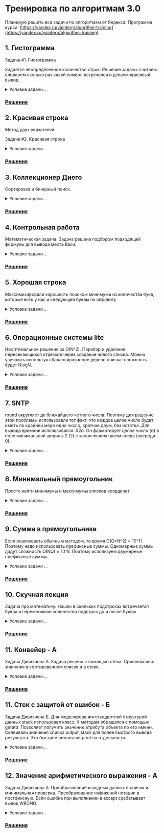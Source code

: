 # Тренировка по алгоритмам 3.0

Планирую решить все задачи по алгоритмам от Яндекса. Программа курса:
[https://yandex.ru/yaintern/algorithm-training](https://yandex.ru/yaintern/algorithm-training)

## 1. Гистограмма

Задача #1. Гистограмма

Задается неопределенное количество строк.
Решение задачи: считаем словарем сколько раз какой символ встречался и делаем красивый вывод.

<details>
<summary>Условие задачи ...</summary>
Тут текст который вы хотим скрыть

Имя входного файла: input.txt

Имя выходного файла: output.txt

Ограничение по времени: 1 секунда

Ограничение по памяти: 64 мегабайт

Вовочка ломает систему безопасности Пентагона. Для этого ему понадобилось узнать, какие символы в секретных зашифрованных посланиях употребляются чаще других. Для удобства изучения Вовочка хочет получить графическое представление встречаемости символов. Поэтому он хочет построить гистограмму количества символов в сообщении. Гистограмма — это график, в котором каждому символу, встречающемуся в сообщении хотя бы один раз, соответствует столбик, высота которого пропорциональна количеству этих символов в сообщении.

### Формат входных данных

Входной файл содержит зашифрованный текст сообщения. Он содержит строчные и прописные латинские буквы, цифры, знаки препинания («.», «!», «?», «:», «-», «,», «;», «(», «)»), пробелы и переводы строк. Размер входного файла не превышает 10000 байт. Текст содержит хотя бы один непробельный символ. Все строки входного файла не длиннее 200 символов.Для каждого символа c кроме пробелов и переводов строк выведите столбик из символов «#», количество которых должно быть равно количеству символов c в данном тексте. Под каждым столбиком напишите символ, соответствующий ему. Отформатируйте гистограмму так, чтобы нижние концы столбиков были на одной строке, первая строка и первый столбец были непустыми. Не отделяйте столбики друг от друга. Отсортируйте столбики в порядке увеличения кодов символов.

### Формат выходных данных

Для каждого символа c кроме пробелов и переводов строк выведите столбик из символов «#», количество которых должно быть равно количеству символов c в данном тексте. Под каждым столбиком напишите символ, соответствующий ему. Отформатируйте гистограмму так, чтобы нижние концы столбиков были на одной строке, первая строка и первый столбец были непустыми. Не отделяйте столбики друг от друга. Отсортируйте столбики в порядке увеличения кодов символов.

### Пример

**input.txt**

```
Twas brillig, and the slithy toves
Did gyre and gimble in the wabe;
All mimsy were the borogoves,
And the mome raths outgrabe.
```

**output.txt**

```
         #
         #
         #
         #
         #
         #         #
         #  #      #
      #  # ###  ####
      ## ###### ####
      ##############
      ##############  ##
#  #  ############## ###
########################
,.;ADTabdeghilmnorstuvwy
```

</details>

### [Решение](Гистограмма/)

## 2. Красивая строка

Метод двух указателей

Задача #2. Красивая строка

<details>
<summary>Условие задачи ...</summary>

Имя входного файла: input.txt

Имя выходного файла: output.txt

Ограничение по времени: 1 секунда

Ограничение по памяти: 64 мегабайт

Красотой строки назовем максимальное число идущих подряд одинаковых букв. (красота строки abcaabdddettq равна 3)
Сделайте данную вам строку как можно более красивой, если вы можете сделать не более k операций замены символа.

## Формат входных данных

В первой строке записано одно целое число k (0 ≤ k ≤ 109)
Во второй строке дана непустая строчка S (|S| ≤ 2 ⋅ 105). Строчка S состоит только из маленьких латинских букв.

### Формат выходных данных

Выведите одно число — максимально возможную красоту строчки, которую можно получить.

### Примеры

**input.txt**

```
2
abcaz
```

**output.txt**

```
4
```

**input.txt**

```
2
helto
```

**output.txt**

```
3
```

</details>

### [Решение](Красивая_строка/)

## 3. Коллекционер Диего

Сортировка и бинарный поиск.

<details>
<summary>Условие задачи ...</summary>
Имя входного файла: input.txt

Имя выходного файла: output.txt

Ограничение по времени: 2 секунды

Ограничение по памяти: 256 мегабайт

Диего увлекается коллекционированием наклеек. На каждой из них написано число, и каждый коллекционер мечтает собрать наклейки со всеми встречающимися числами.

Диего собрал N наклеек, некоторые из которых, возможно, совпадают. Как-то раз к нему пришли K коллекционеров. i-й из них собрал все наклейки с номерами не меньшими, чем pi. Напишите программу, которая поможет каждому из коллекционеров определить, сколько недостающих ему наклеек есть у Диего. Разумеется, гостей Диего не интересуют повторные экземпляры наклеек.

### Формат входных данных

В первой строке содержится единственное число N (0 ≤ N ≤ 100 000) — количество наклеек у Диего.

В следующей строке содержатся N целых неотрицательных чисел (не обязательно различных) — номера наклеек Диего. Все номера наклеек не превосходят 109.

В следующей строке содержится число K (0 ≤ K ≤ 100 000) — количество коллекционеров, пришедших к Диего. В следующей строке содержатся K целых чисел pi (0 ≤ pi ≤ 109), где pi — наименьший номер наклейки, не интересующий i-го коллекционера.

## Формат выходных данных

Для каждого коллекционера в отдельной строке выведите количество различных чисел на наклейках, которые есть у Диего, но нет у этого коллекционера.

### Примеры

**input.txt**

```
1
5
2
4 6
```

**output.txt**

```
0
1
```

**input.txt**

```
3
100 1 50
3
300 0 75
```

**output.txt**

```
3
0
2
```

</details>

### [Решение](Коллекционер_Диего/)

## 4. Контрольная работа

Математическая задача. Задача решена подбором подходящей формулы для вывода места Васи.

<details>
<summary>Условие задачи ...</summary>

Имя входного файла: input.txt

Имя выходного файла: output.txt

Ограничение по времени: 1 секунда

Ограничение по памяти: 64 мегабайт

Петя и Вася — одноклассники и лучшие друзья, поэтому они во всём помогают друг другу. Завтра у них контрольная по математике, и учитель подготовил целых K вариантов заданий.

В классе стоит один ряд парт, за каждой из них (кроме, возможно, последней) на контрольной будут сидеть ровно два ученика. Ученики знают, что варианты будут раздаваться строго по порядку: правый относительно учителя ученик первой парты получит вариант 1, левый — вариант 2, правый ученик второй парты получит вариант 3 (если число вариантов больше двух) и т.д. Так как K может быть меньше чем число учеников N, то после варианта K снова выдаётся вариант 1. На последней парте в случае нечётного числа учеников используется только место 1.

Петя самым первым вошёл в класс и сел на своё любимое место. Вася вошёл следом и хочет получить такой же вариант, что и Петя, при этом сидя к нему как можно ближе. То есть между ними должно оказаться как можно меньше парт, а при наличии двух таких мест с равным расстоянием от Пети Вася сядет позади Пети, а не перед ним. Напишите программу, которая подскажет Васе, какой ряд и какое место (справа или слева от учителя) ему следует выбрать. Если же один и тот же вариант Вася с Петей писать не смогут, то выдайте одно число  - 1.

### Формат входных данных

В первой строке входных данных находится количество учеников в классе 2 ≤ N ≤ 109. Во второй строке — количество подготовленных для контрольной вариантов заданий 2 ≤ K ≤ N. В третьей строке — номер ряда, на который уже сел Петя, в четвёртой — цифра 1, если он сел на правое место, и 2, если на левое.

### Формат выходных данных

Если Вася никак не сможет писать тот же вариант, что и Петя, то выведите  - 1. Если решение существует, то выведите два числа — номер ряда, на который следует сесть Васе, и 1, если ему надо сесть на правое место, или 2, если на левое. Разрешается использовать только первые N мест в порядке раздачи вариантов.

### Пример

**input.txt**

```
25
2
1
2
```

**output.txt**

```
2 2
```

**input.txt**

```
25
13
7
1
```

**output.txt**

```
-1
```

### Примечание

В первом примере вариантов 2, поэтому наилучшее место для Васи находится сразу за Петей. Во втором примере Петя будет единственным, кто получит вариант 13.

</details>

### [Решение](Контрольная_работа/)

## 5. Хорошая строка

Максимизировали хорошесть поиском минимума из количества букв, которые есть у нас и следующей буквы по алфавиту

<details>
<summary>Условие задачи ...</summary>

Имя входного файла: input.txt

Имя выходного файла: output.txt

Ограничение по времени: 1 секунда

Ограничение по памяти: 64 мегабайта

На день рождения маленький Ипполит получил долгожданный подарок — набор дощечек с написанными на них буквами латинского алфавита. Теперь-то ему будет чем заняться долгими вечерами, тем более что мама обещала подарить ему в следующем году последовательность целых неотрицательных чисел, если он хорошо освоит этот набор. Ради такого богатства Ипполит готов на многое.

Прямо сейчас юный исследователь полностью поглощён изучением хорошести строк. Хорошестью строки называется количество позиций от 1 до L - 1 (где L — длина строки), таких, что следующая буква в строке является следующей по алфавиту. Например, хорошесть строки "abcdefghijklmnopqrstuvwxyz" равна 25, а строки "abdc" — только 1.

Ипполит размышляет над решением закономерно возникающей задачи: чему равна максимально возможная хорошесть строки, которую можно собрать, используя дощечки из данного набора? Вы-то и поможете ему с ней справиться.

### Формат входных данных

Первая строка ввода содержит единственное целое число N — количество различных букв в наборе (1 ≤ N ≤ 26). Обратите внимание: в наборе всегда используются N первых букв латинского алфавита.

Следующие N строк содержат целые положительные числа ci — количество букв соответствующего типа (1 ≤ ci ≤ 109). Таким образом, первое число означает количество букв "a", второе число задаёт количество букв "b" и так далее.

### Формат выходных данных

Выведите единственное целое число — максимально возможную хорошесть строки, которую можно собрать из имеющихся дощечек.

### Примеры

**input.txt**

```
3
1
1
1
```

**output.txt**

```
2
```

**input.txt**

```
2
3
4
```

**output.txt**

```
3
```

### Примечание

В первом тесте имеется по одной дощечке с каждой из 3 различных букв. Ответ 2 достигается на строке "abc"

</details>

### [Решение](Хорошая_строка/)

## 6. Операционные системы lite

Неоптимальное решение за O(N^2).
Перебор и удаление пересекающихся отрезков через создание нового списка.
Можно улучшить используя сбалансированное дерево поиска: сложность будет NlogN.

<details>
<summary>Условие задачи ...</summary>

Имя входного файла: input.txt

Имя выходного файла: output.txt

Ограничение по времени: 1 секунды

Ограничение по памяти: 64 мегабайт

Васин жесткий диск состоит из M секторов. Вася последовательно устанавливал на него различные операционные системы следующим методом: он создавал новый раздел диска из последовательных секторов, начиная с сектора номер ai и до сектора bi включительно, и устанавливал на него очередную систему. При этом, если очередной раздел хотя бы по одному сектору пересекается с каким-то ранее созданным разделом, то ранее созданный раздел «затирается», и операционная система, которая на него была установлена, больше не может быть загружена.

Напишите программу, которая по информации о том, какие разделы на диске создавал Вася, определит, сколько в итоге работоспособных операционных систем установлено и работает в настоящий момент на Васином компьютере.

### Формат входных данных

Сначала вводятся натуральное число M — количество секторов на жестком диске (1 ≤ M ≤ 109) и целое число N — количество разделов, которое последовательно создавал Вася (0 ≤ N ≤ 1000).

Далее идут N пар чисел ai и bi, задающих номера начального и конечного секторов раздела (1 ≤ ai ≤ bi ≤ M).

### Формат выходных данных

Выведите одно число — количество работающих операционных систем на Васином компьютере.

### Пример

**input.txt**

```
10
3
1 3
4 7
3 4
```

**output.txt**

```
1
```

**input.txt**

```
10
4
1 3
4 5
7 8
4 6
```

**output.txt**

```
3
```

</details>

### [Решение](Операционные_системы_lite/)

## 7. SNTP

round округляет до ближайшего четного числа. Поэтому для решение этой проблемы использовали тот факт, что каждое целое число будет иметь по крайней мере одно число, кратное двум, без остатка.
Для вывода времени использовался :02d. Он форматирует целое число (d) в поле минимальной ширины 2 (2) с заполнением нулем слева (впереди 0).

<details>
<summary>Условие задачи ...</summary>

Имя входного файла: input.txt

Имя выходного файла: output.txt

Ограничение по времени: 1 секунда

Ограничение по памяти: 64 мегабайт

Для того чтобы компьютеры поддерживали актуальное время, они могут обращаться к серверам точного времени SNTP (Simple Network Time Protocol). К сожалению, компьютер не может просто получить время у сервера, потому что информация по сети передаётся не мгновенно: пока сообщение с текущим временем дойдёт до компьютера, оно потеряет свою актуальность. Протокол взаимодействия клиента (компьютера, запрашивающего точное время) и сервера (компьютера, выдающего точное время) выглядит следующим образом:

1. Клиент отправляет запрос на сервер и запоминает время отправления A (по клиентскому времени).

2. Сервер получает запрос в момент времени B (по точному серверному времени) и отправляет клиенту сообщение, содержащее время B.

3. Клиент получает ответ на свой запрос в момент времени C (по клиентскому времени) и запоминает его. Теперь клиент, из предположения, что сетевые задержки при передаче сообщений от клиента серверу и от сервера клиенту одинаковы, может определить и установить себе точное время, используя известные значения A, B, C.

Вам предстоит реализовать алгоритм, с точностью до секунды определяющий точное время для установки на клиенте по известным A, B и C. При необходимости округлите результат до целого числа секунд по правилам арифметики (в меньшую сторону, если дробная часть числа меньше 1/2, иначе в большую сторону).

Возможно, что, пока клиент ожидал ответа, по клиентскому времени успели наступить новые сутки, однако известно, что между отправкой клиентом запроса и получением ответа от сервера прошло менее 24 часов.

### Формат входных данных

Программа получает на вход три временные метки A, B, C, по одной в каждой строке. Все временные метки представлены в формате «hh:mm:ss», где «hh» – это часы, «mm» – минуты, «ss» – секунды. Часы, минуты и секунды записываются ровно двумя цифрами каждое (возможно, с дополнительными нулями в начале числа).

### Формат выходных данных

Программа должна вывести одну временную метку в формате, описанном во входных данных, – вычисленное точное время для установки на клиенте. В выводе не должно быть пробелов, пустых строк в начале вывода.

### Пример

**input.txt**

```
15:01:00
18:09:45
15:01:40
```

**output.txt**

```
18:10:05
```

</details>

### [Решение](SNTP/)

## 8. Минимальный прямоугольник

Просто найти минимумы и максимумы списков координат

<details>
<summary>Условие задачи ...</summary>

Имя входного файла: input.txt

Имя выходного файла: output.txt

Ограничение по времени: 1 секунда

Ограничение по памяти: 64 мегабайт

На клетчатой плоскости закрашено K клеток. Требуется найти минимальный по площади прямоугольник, со сторонами, параллельными линиям сетки, покрывающий все закрашенные клетки.

### Формат входных данных

Во входном файле, на первой строке, находится число K (1 ≤ K ≤ 100). На следующих K строках находятся пары чисел Xi и Yi – координаты закрашенных клеток (|Xi|, |Yi| ≤ 109).

### Формат выходных данных

Выведите в выходной файл координаты левого нижнего и правого верхнего углов прямоугольника.

### Примеры

**input.txt**

```
3
1 1
1 10
5 5
```

**output.txt**

```
3
1 1
1 10
5 5
```

</details>

### [Решение](Минимальный_прямоугольник/)

## 9. Сумма в прямоугольнике

Если реализовать обычным методом, то время O(Q\*N^2) = 10^11. Поэтому надо использовать префиксные суммы.
Одномерные суммы дадут сложность O(NQ) = 10^8. Поэтому используем двумерные префиксные суммы.

<details>
<summary>Условие задачи ...</summary>

Имя входного файла: input.txt

Имя выходного файла: output.txt

Ограничение по времени: 3 секунды

Ограничение по памяти: 256 мегабайт

Вам необходимо ответить на запросы узнать сумму всех элементов числовой матрицы N×M в прямоугольнике с левым верхним углом (x1, y1) и правым нижним (x2, y2)

### Формат входных данных

В первой строке находится числа N, M размеры матрицы (1 ≤ N, M ≤ 1000) и K — количество запросов (1 ≤ K ≤ 100000). Каждая из следующих N строк содержит по M чисел`— элементы соответствующей строки матрицы (по модулю не превосходят 1000). Последующие K строк содержат по 4 целых числа, разделенных пробелом x1 y1 x2 y2 — запрос на сумму элементов матрице в прямоугольнике (1 ≤ x1 ≤ x2 ≤ N, 1 ≤ y1 ≤ y2 ≤ M)

### Формат выходных данных

Для каждого запроса на отдельной строке выведите его результат — сумму всех чисел в элементов матрице в прямоугольнике (x1, y1), (x2, y2)

### Пример

**input.txt**

```
3 3 2
1 2 3
4 5 6
7 8 9
2 2 3 3
1 1 2 3
```

**output.txt**

```
28
21
```

</details>

### [Решение](Сумма_в_прямоугольнике/)

## 10. Скучная лекция

Задача про математику.
Нашли в скольких подстроках встречается буква и перемножили количество подстрок до и после буквы

<details>
<summary>Условие задачи ...</summary>
Имя входного файла: input.txt

Имя выходного файла: output.txt

Ограничение по времени: 1 секунда

Ограничение по памяти: 64 мегабайт

Лёша сидел на лекции. Ему было невероятно скучно. Голос лектора казался таким далеким и незаметным...

Чтобы окончательно не уснуть, он взял листок и написал на нём свое любимое слово. Чуть ниже он повторил своё любимое слово, без первой буквы. Ещё ниже он снова написал своё любимое слово, но в этот раз без двух первых и последней буквы.

Тут ему пришла в голову мысль — времени до конца лекции все равно ещё очень много, почему бы не продолжить выписывать всеми возможными способами это слово без какой-то части с начала и какой-то части с конца?

После лекции Лёша рассказал Максу, как замечательно он скоротал время. Максу стало интересно посчитать, сколько букв каждого вида встречается у Лёши в листочке. Но к сожалению, сам листочек куда-то запропастился.

Макс хорошо знает любимое слово Лёши, а ещё у него не так много свободного времени, как у его друга, так что помогите ему быстро восстановить, сколько раз Лёше пришлось выписать каждую букву.

### Формат входных данных

На вход подаётся строка, состоящая из строчных латинских букв — любимое слово Лёши.
Длина строки лежит в пределах от 5 до 100 000 символов.

### Формат выходных данных

Для каждой буквы на листочке Лёши, выведите её, а затем через двоеточие и пробел сколько раз она встретилась в выписанных Лёшей словах (см. формат вывода в примерах). Буквы должны следовать в алфавитном порядке. Буквы, не встречающиеся на листочке, выводить не нужно.

### Примеры

**input.txt**

```
hello
```

**output.txt**

```
e: 8
h: 5
l: 17
o: 5
```

**input.txt**

```
abacaba
```

**output.txt**

```
a: 44
b: 24
c: 16
```

### Примечание

Пояснение к первому примеру. Если любимое Лёшино слово — "hello", то на листочке у Лёши будут выписаны следующие слова:

"hello"

"hell"

"ello"

"hel"

"ell"

"llo"

"he"

"el"

"ll"

"lo"

"h"

"e"

"l"

"l"

"o"

Среди этих слов 8 раз встречается буква "e", 5 раз — буква "h", 17 раз — буква "l" и 5 раз буква "o".

</details>

### [Решение](Скучная_лекция/)

## 11. Конвейер - A

Задача Дивизиона A.
Задача решена с помощью стека.
Сравнивались значения в сортированном списке и в стеке.

<details>
<summary>Условие задачи ...</summary>

Имя входного файла: input.txt

Имя выходного файла: output.txt

Ограничение по времени: 1 секунда

Ограничение по памяти: 64 мегабайт

Для транспортирования материалов из цеха А в цех В используется конвейер. Материалы упаковываются в одинаковые контейнеры и размещаются на ленте один за одним в порядке изготовления в цехе А. Каждый контейнер имеет степень срочности обработки в цехе В. Для упорядочивания контейнеров по степени срочности используют накопитель, который находится в конце конвейера перед входом в цех В. Накопитель работает пошагово, на каждом шаге возможны следующие действия:

- накопитель перемещает первый контейнер из ленты в цех В;

- накопитель перемещает первый контейнер из строки в склад (в складе каждый следующий контейнер помещается на предыдущий);

- накопитель перемещает верхний контейнер из склада в цех В.

Напишите программу, которая по последовательности контейнеров определит, можно ли упорядочить их по степени срочности пользуясь описанным накопителем.

### Формат входных данных

Входной файл в первой строке содержит количество тестов N. Далее следует N строк, каждый из которых описывает отдельный тест и содержит целое число K (1 ≤ K ≤ 10000) — количество контейнеров в последовательности и K действительных чисел — степеней срочности контейнеров в порядке их поступления из цеха А (меньшим числам соответствует большая степень срочности).

### Формат выходных данных

Каждая строка выходного файла должна содержать ответ для одного теста. Необходимо вывести 1, если необходимое упорядочивание возможно, или 0 в противном случае.

### Примеры

**input.txt**

```
2
2 2.9 2.1
3 5.6 9.0 2.0

```

**output.txt**

```
1
0
```

</details>

### [Решение](Конвейер_А/)

## 11. Стек с защитой от ошибок - Б

Задача Дивизиона Б.
Для моделирования стандартной структурой данных stack использовал класс.
К методам обращался с помощью getattr.
Позволяет получить значение атрибута объекта по его имени.
Склеивали значения списка output_stack для более быстрого вывода результата.
Это быстрее чем вызов print по отдельности.

<details>
<summary>Условие задачи ...</summary>

Имя входного файла: input.txt

Имя выходного файла: output.txt

Ограничение по времени: 1 секунда

Ограничение по памяти: 64 мегабайт

Научитесь пользоваться стандартной структурой данных stack для целых чисел. Напишите программу, содержащую описание стека и моделирующую работу стека, реализовав все указанные здесь методы. Программа считывает последовательность команд и в зависимости от команды выполняет ту или иную операцию. После выполнения каждой команды программа должна вывести одну строчку. Возможные команды для программы:

push n
Добавить в стек число n (значение n задается после команды). Программа должна вывести ok.

pop
Удалить из стека последний элемент. Программа должна вывести его значение.

back
Программа должна вывести значение последнего элемента, не удаляя его из стека.

size
Программа должна вывести количество элементов в стеке.

clear
Программа должна очистить стек и вывести ok.

exit
Программа должна вывести bye и завершить работу.

Перед исполнением операций back и pop программа должна проверять, содержится ли в стеке хотя бы один элемент. Если во входных данных встречается операция back или pop, и при этом стек пуст, то программа должна вместо числового значения вывести строку error.

### Формат входных данных

Вводятся команды управления стеком, по одной на строке

### Формат выходных данных

Программа должна вывести протокол работы стека, по одному сообщению на строке

### Примеры

**input.txt**

```
push 1
back
exit
```

**output.txt**

```
ok
1
bye
```

**input.txt**

```
size
push 1
size
push 2
size
push 3
size
exit
```

**output.txt**

```
0
ok
1
ok
2
ok
3
bye
```

**input.txt**

```
push 3
push 14
size
clear
push 1
back
push 2
back
pop
size
pop
size
exit
```

**output.txt**

```
ok
ok
2
ok
ok
1
ok
2
2
1
1
0
bye
```

</details>

### [Решение](Стек_с_защитой_от_ошибок_Б/)

## 12. Значение арифметического выражения - А

Задача Дивизиона А.
Преобразование исходных данных в список и минимальная проверка.
Преобразование инфиксной нотации в постфиксную.
Если ошибка при выполнении в except срабатывает вывод WRONG.

<details>
<summary>Условие задачи ...</summary>

Имя входного файла: input.txt

Имя выходного файла: output.txt

Ограничение по времени: 1 секунда

Ограничение по памяти: 256 мегабайт

Задано числовое выражение. Необходимо вычислить его значение или установить, что оно содержит ошибку. В выражении могут встречаться знаки сложения, вычитания, умножения, скобки и пробелы (пробелов внутри чисел быть не должно). Приоритет операций стандартный. Все числа в выражении целые и по модулю не превосходят 2×10^9. Также гарантируется, что все промежуточные вычисления также не превосходят 2×10^9.

### Формат входных данных

В первой строке вводится выражение. Его длина не превосходит 100 знаков. После выражения идет переход на новую строчку.

### Формат выходных данных

Выведите значение этого выражения или слово "WRONG если значение не определено.

### Примеры

**input.txt**

```
1+(2*2 - 3)
```

**output.txt**

```
2
```

**input.txt**

```
1+a+1
```

**output.txt**

```
WRONG
```

**input.txt**

```
1 1 + 2
```

**output.txt**

```
WRONG
```

</details>

### [Решение](/Значение_арифметического_выражения/Task12.py)
